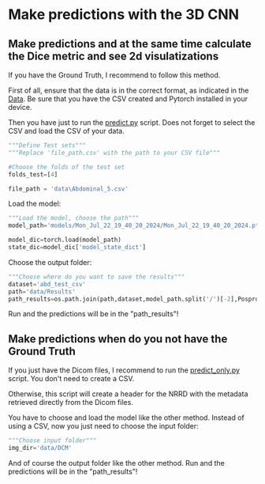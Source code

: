 # Make predictions with the 3D CNN

## Make predictions and at the same time calculate the Dice metric and see 2d visulatizations

If you have the Ground Truth, I recommend to follow this method.

First of all, ensure that the data is in the correct format, as indicated in the [Data](\3dpericardialsegm\data). Be sure that you have the CSV created and Pytorch installed in your device.

Then you have just to run the [predict.py](predict.py) script.
Does not forget to select the CSV and load the CSV of your data.

```python
"""Define Test sets""" 
"""Replace 'file_path.csv' with the path to your CSV file"""

#Choose the folds of the test set
folds_test=[4]

file_path = 'data\Abdominal_5.csv'

```
Load the model:
```python
"""Load the model, choose the path"""
model_path='models/Mon_Jul_22_19_40_20_2024/Mon_Jul_22_19_40_20_2024.pth'

model_dic=torch.load(model_path)
state_dic=model_dic['model_state_dict']
```
Choose the output folder:

```python
"""Choose where do you want to save the results"""
dataset='abd_test_csv'
path='data/Results'
path_results=os.path.join(path,dataset,model_path.split('/')[-2],Posprocess)
```
Run and the predictions will be in the "path_results"!

## Make predictions when do you not have the Ground Truth

If you just have the Dicom files, I recommend to run the [predict_only.py](predict_only.py) script. You don't need to create a CSV.

Otherwise, this script will create a header for the NRRD with the metadata retrieved directly from the Dicom files. 

You have to choose and load the model like the other method. Instead of using a CSV, now you just need to choose the input folder:

```python
"""Choose input folder"""
img_dir='data/DCM'

```
And of course the output folder like the other method.
Run and the predictions will be in the "path_results"!


